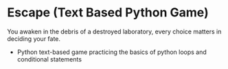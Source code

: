 # Escape (Text Based Python Game)
You awaken in the debris of a destroyed laboratory, every choice matters in deciding your fate. 

- Python text-based game practicing the basics of python loops and conditional statements
